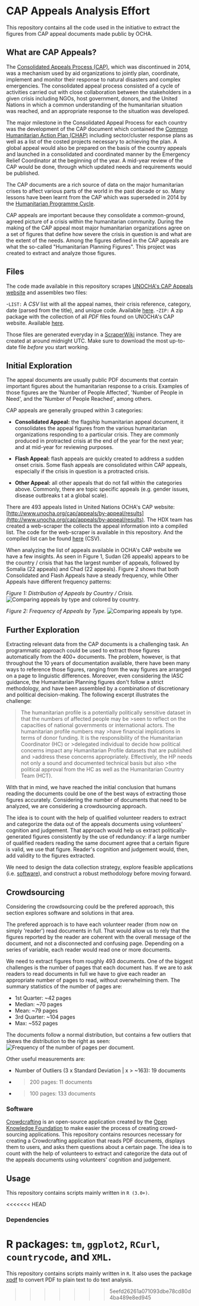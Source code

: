 CAP Appeals Analysis Effort
===========================

This repository contains all the code used in the initiative to extract the figures from CAP appeal documents made public by OCHA.


## What are CAP Appeals?

The [Consolidated Appeals Process (CAP)](http://www.unocha.org/cap/), which was discontinued in 2014, was a mechanism used by aid organizations to jointly plan, coordinate, implement and monitor their response to natural disasters and complex emergencies. The consolidated appeal process consisted of a cycle of activities carried out with close collaboration between the stakeholders in a given crisis including NGOs, host government, donors, and the United Nations in which a common understanding of the humanitarian situation was reached, and an appropriate response to the situation was developed.

The major milestone in the Consolidated Appeal Process for each country was the development of the CAP document which contained the [Common Humanitarian Action Plan (CHAP)](http://www.humanitarianinfo.org/iasc/pageloader.aspx) including sector/cluster response plans as well as a list of the costed projects necessary to achieving the plan. A global appeal would also be prepared on the basis of the country appeals and launched in a consolidated and coordinated manner by the Emergency Relief Coordinator at the beginning of the year. A mid-year review of the CAP would be done, through which updated needs and requirements would be published.

The CAP documents are a rich source of data on the major humanitarian crises to affect various parts of the world in the past decade or so. Many lessons have been learnt from the CAP which was superseded in 2014 by the [Humanitarian Programme Cycle](https://www.humanitarianresponse.info/programme-cycle).

CAP appeals are important because they consolidate a common-ground, agreed picture of a crisis within the humanitarian community. During the making of the CAP appeal most major humanitarian organizations agree on a set of figures that define how severe the crisis in question is and what are the extent of the needs. Among the figures defined in the CAP appeals are what the so-called "Humanitarian Planning Figures". This project was created to extract and analyze those figures.


## Files
The code made available in this repository scrapes [UNOCHA's CAP Appeals website](http://www.unocha.org/cap/appeals/by-appeal/results?page=0) and assembles two files:

-`LIST:` A *CSV* list with all the appeal names, their crisis reference, category, date (parsed from the title), and unique code. Available [here](https://ds-ec2.scraperwiki.com/3grrlc8/pchhes1jjv0k8fi/http/appeals_list.csv).
-`ZIP:` A zip package with the collection of all *PDF* files found on UNOCHA's CAP website. Available [here](https://ds-ec2.scraperwiki.com/3grrlc8/pchhes1jjv0k8fi/http/all_appeal_documents.zip).

Those files are generated everyday in a [ScraperWiki](http://www.scraperwiki.com) instance. They are created at around midnight UTC. Make sure to download the most up-to-date file *before* you start working.



## Initial Exploration

The appeal documents are usually public PDF documents that contain important figures about the humanitarian response to a crisis. Examples of those figures are the 'Number of People Affected', 'Number of People in Need', and the 'Number of People Reached', among others.

CAP appeals are generally grouped within 3 categories:

- **Consolidated Appeal:** the flagship humanitarian appeal document, it consolidates the appeal figures from the various humanitarian organizations responding to a particular crisis. They are commonly produced in protracted crisis at the end of the year for the next year; and at mid-year for reviewing purposes.

- **Flash Appeal:** flash appeals are quickly created to address a sudden onset crisis. Some flash appeals are consolidated within CAP appeals, especially if the crisis in question is a protracted crisis.

- **Other Appeal:** all other appeals that do not fall within the categories above. Commonly, there are topic specific appeals (e.g. gender issues, disease outbreaks t at a global scale).

There are 493 appeals listed in United Nations OCHA's CAP website: [http://www.unocha.org/cap/appeals/by-appeal/results](http://www.unocha.org/cap/appeals/by-appeal/results). The HDX team has created a web-scraper the collects the appeal information into a compiled list. The code for the web-scraper is available in this repository. And the compiled list can be found [here](https://github.com/luiscape/cap_appeals/blob/master/data/appeals_list.csv) (CSV).

When analyzing the list of appeals available in OCHA's CAP website we have a few insights. As seen in Figure 1, Sudan (26 appeals) appears to be the country / crisis that has the largest number of appeals, followed by Somalia (22 appeals) and Chad (22 appeals). Figure 2 shows that both Consolidated and Flash Appeals have a steady frequency, while Other Appeals have different frequency patterns:

*Figure 1: Distribution of Appeals by Country / Crisis.*
![Comparing appeals by type and colored by country.](plot/bar_plot_country.png)

*Figure 2: Frequency of Appeals by Type.*
![Comparing appeals by type.](plot/bar_plot_source.png)


## Further Exploration

Extracting relevant data from the CAP documents is a challenging task. An programmatic approach could be used to extract those figures automatically from the 400+ documents. The problem, however, is that throughout the 10 years of documentation available, there have been many ways to reference those figures, ranging from the way figures are arranged on a page to linguistic differences. Moreover, even considering the IASC guidance, the Humanitarian Planning figures don't follow a strict methodology, and have been assembled by a combination of discretionary and political decision-making. The following excerpt illustrates the challenge:


>The humanitarian profile is a potentially politically sensitive dataset in that the numbers of affected people may be >seen to reflect on the capacities of national governments or international actors. The humanitarian profile numbers may >have financial implications in terms of donor funding. It is the responsibility of the Humanitarian Coordinator (HC) or >delegated individual to decide how political concerns impact any Humanitarian Profile datasets that are published and >address these concerns appropriately. Effectively, the HP needs not only a sound and documented technical basis but also >the political approval from the HC as well as the Humanitarian Country Team (HCT).

With that in mind, we have reached the initial conclusion that humans reading the documents could be one of the best ways of extracting those figures accurately. Considering the number of documents that need to be analyzed, we are considering a crowdsourcing approach.

The idea is to count with the help of qualified volunteer readers  to extract and categorize the data out of the appeals documents using volunteers' cognition and judgement. That approach would help us extract politically-generated figures consistently by the use of redundancy: if a large number of qualified readers reading the same document agree that a certain figure is valid, we use that figure. Reader's cognition and judgement would, then, add validity to the figures extracted.

We need to design the data collection strategy, explore feasible applications (i.e. [software](http://crowdcrafting.org/)), and construct a robust methodology before moving forward.



## Crowdsourcing

Considering the crowdsourcing could be the prefered approach, this section explores software and solutions in that area.

The prefered approach is to have each volunteer reader (from now on simply 'reader') read documents in full. That would allow us to rely that the figures reported by the reader are coherent with the overall message of the document, and not a disconnected and confusing page. Depending on a series of variable, each reader would read one or more documents.

We need to extract figures from roughly 493 documents. One of the biggest challenges is the number of pages that each document has. If we are to ask readers to read documents in full we have to give each reader an appropriate number of pages to read, without overwhelming them. The summary statistics of the number of pages are:
- 1st Quarter: ~42 pages
- Median: ~70 pages
- Mean: ~79 pages
- 3rd Quarter: ~104 pages
- Max: ~552 pages

The documents follow a normal distribution, but contains a few outliers that skews the distribution to the right as seen:
![Frequency of the number of pages per document.](plot/histogram_outliers.png)

Other useful measurements are:
- Number of Outliers (3 x Standard Deviation | x > ~163): 19 documents
- > 200 pages: 11 documents
- > 100 pages: 133 documents

### Software

[Crowdcrafting](http://crowdcrafting.org/) is an open-source application created by the [Open Knowledge Foundation](http://blog.okfn.org/2013/09/17/crowdcrafting-putting-citizens-in-control-of-citizen-science/) to make easier the process of creating crowd-sourcing applications. This repository contains resources necessary for creating a Crowdcrafting application that reads PDF documents, displays them to users, and asks them questions about a certain page. The idea is to count with the help of volunteers to extract and categorize the data out of the appeals documents using volunteers' cognition and judgement.


## Usage
This repository contains scripts mainly written in `R (3.0+)`.

<<<<<<< HEAD
### Dependencies
R packages: `tm`, `ggplot2`, `RCurl`, `countrycode`, and `XML`.
=======
This repository contains scripts mainly written in `R`. It also uses the package [xpdf](http://www.foolabs.com/xpdf/download.html) to convert PDF to plain text to do text analysis.
>>>>>>> 5eefd26261a071093dbe78cd80d4ba489e8ed945
